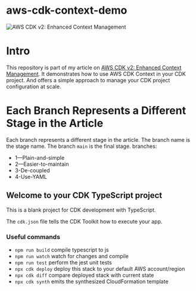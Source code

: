 # aws-cdk-context-demo

![AWS CDK v2: Enhanced Context Management](https://miro.medium.com/v2/resize:fit:1400/format:webp/1*QoGxt4bj7zdvOqnrBqDU_Q.png)

# Intro

This repository is part of my article on [AWS CDK v2: Enhanced Context Management](https://medium.com/@lior.dux/aws-cdk-v2-enhanced-context-management-a8e1a5dc7b6f). It demonstrates how to use AWS CDK Context in your CDK project. And offers a simple approach to manage your CDK project configuration at scale.

# Each Branch Represents a Different Stage in the Article

Each branch represents a different stage in the article. The branch name is the stage name. The branch `main` is the final stage.
branches:

- 1—Plain-and-simple
- 2—Easier-to-maintain
- 3-De-coupled
- 4-Use-YAML

## Welcome to your CDK TypeScript project

This is a blank project for CDK development with TypeScript.

The `cdk.json` file tells the CDK Toolkit how to execute your app.

### Useful commands

- `npm run build` compile typescript to js
- `npm run watch` watch for changes and compile
- `npm run test` perform the jest unit tests
- `npx cdk deploy` deploy this stack to your default AWS account/region
- `npx cdk diff` compare deployed stack with current state
- `npx cdk synth` emits the synthesized CloudFormation template
